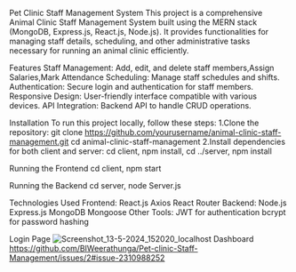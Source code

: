 Pet Clinic Staff Management System
This project is a comprehensive Animal Clinic Staff Management System built using the MERN stack (MongoDB, Express.js, React.js, Node.js). It provides functionalities for managing staff details, scheduling, and other administrative tasks necessary for running an animal clinic efficiently.

Features
Staff Management: Add, edit, and delete staff members,Assign Salaries,Mark Attendance
Scheduling: Manage staff schedules and shifts.
Authentication: Secure login and authentication for staff members.
Responsive Design: User-friendly interface compatible with various devices.
API Integration: Backend API to handle CRUD operations.

Installation
To run this project locally, follow these steps:
1.Clone the repository:
    git clone https://github.com/yourusername/animal-clinic-staff-management.git
    cd animal-clinic-staff-management
2.Install dependencies for both client and server:
    cd client,
    npm install,
    cd ../server,
    npm install

Running the Frontend
       cd client,
       npm start
       
Running the Backend
       cd server,
       node Server.js

Technologies Used
Frontend:
   React.js
   Axios
   React Router
Backend:
   Node.js
   Express.js
   MongoDB
   Mongoose
Other Tools:
   JWT for authentication
   bcrypt for password hashing
  
Login Page
![Screenshot_13-5-2024_152020_localhost](https://github.com/BIWeerathunga/Pet-clinic-Staff-Management/assets/130123890/9aeda4e7-0f06-4583-8c29-b23be051c7a4)
Dashboard
https://github.com/BIWeerathunga/Pet-clinic-Staff-Management/issues/2#issue-2310988252


     
